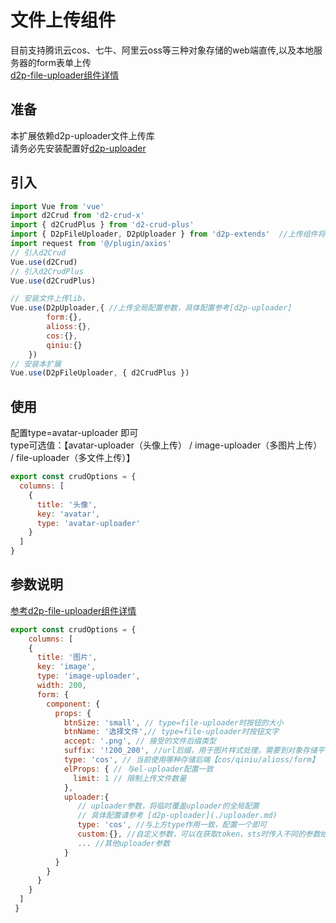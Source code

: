
# 文件上传组件
目前支持腾讯云cos、七牛、阿里云oss等三种对象存储的web端直传,以及本地服务器的form表单上传  
[d2p-file-uploader组件详情](../components/d2p-file-uploader) 
## 准备
本扩展依赖d2p-uploader文件上传库   
请务必先安装配置好[d2p-uploader](./uploader.md)
## 引入
```javascript
import Vue from 'vue'
import d2Crud from 'd2-crud-x'
import { d2CrudPlus } from 'd2-crud-plus'
import { D2pFileUploader, D2pUploader } from 'd2p-extends'  //上传组件将会懒加载
import request from '@/plugin/axios'
// 引入d2Crud
Vue.use(d2Crud)
// 引入d2CrudPlus
Vue.use(d2CrudPlus)

// 安装文件上传lib，  
Vue.use(D2pUploader,{ //上传全局配置参数，具体配置参考[d2p-uploader]
        form:{},
        alioss:{},
        cos:{},
        qiniu:{}
    }) 
// 安装本扩展
Vue.use(D2pFileUploader, { d2CrudPlus })

```

## 使用
配置type=avatar-uploader 即可   
type可选值：【avatar-uploader（头像上传） / image-uploader（多图片上传） / file-uploader（多文件上传）】

```javascript
export const crudOptions = {
  columns: [
    {
      title: '头像',
      key: 'avatar',
      type: 'avatar-uploader'
    }
  ]
}
```
## 参数说明
[参考d2p-file-uploader组件详情](../components/d2p-file-uploader) 
```javascript
export const crudOptions = {
    columns: [
    {
      title: '图片',
      key: 'image',
      type: 'image-uploader',
      width: 200,
      form: {
        component: {
          props: {
            btnSize: 'small', // type=file-uploader时按钮的大小
            btnName: '选择文件',// type=file-uploader时按钮文字
            accept: '.png', // 接受的文件后缀类型
            suffix: '!200_200', //url后缀，用于图片样式处理，需要到对象存储平台配置样式
            type: 'cos', // 当前使用哪种存储后端【cos/qiniu/alioss/form】
            elProps: { // 与el-uploader配置一致
              limit: 1 // 限制上传文件数量
            },
            uploader:{ 
               // uploader参数，将临时覆盖uploader的全局配置
               // 具体配置请参考 [d2p-uploader](./uploader.md)
               type: 'cos', //与上方type作用一致，配置一个即可
               custom:{}, //自定义参数，可以在获取token、sts时传入不同的参数给后端
               ... //其他uploader参数
            }       
          }
        }
      }
    }  
  ]
 }
```
